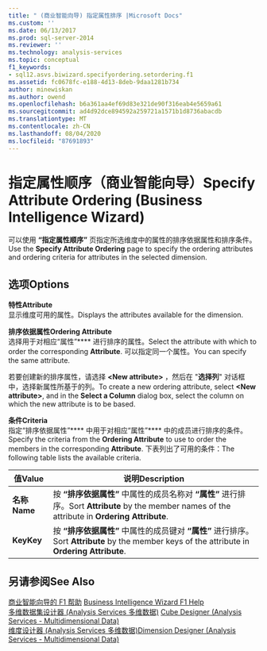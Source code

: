 ```yaml
---
title: " (商业智能向导) 指定属性排序 |Microsoft Docs"
ms.custom: ''
ms.date: 06/13/2017
ms.prod: sql-server-2014
ms.reviewer: ''
ms.technology: analysis-services
ms.topic: conceptual
f1_keywords:
- sql12.asvs.biwizard.specifyordering.setordering.f1
ms.assetid: fc0678fc-e188-4d13-8deb-9daa1281b734
author: minewiskan
ms.author: owend
ms.openlocfilehash: b6a361aa4ef69d83e321de90f316eab4e5659a61
ms.sourcegitcommit: ad4d92dce894592a259721a1571b1d8736abacdb
ms.translationtype: MT
ms.contentlocale: zh-CN
ms.lasthandoff: 08/04/2020
ms.locfileid: "87691893"
---
```

# <a name="specify-attribute-ordering-business-intelligence-wizard"></a><span data-ttu-id="aeead-102">指定属性顺序（商业智能向导）</span><span class="sxs-lookup"><span data-stu-id="aeead-102">Specify Attribute Ordering (Business Intelligence Wizard)</span></span>
  <span data-ttu-id="aeead-103">可以使用 **“指定属性顺序”** 页指定所选维度中的属性的排序依据属性和排序条件。</span><span class="sxs-lookup"><span data-stu-id="aeead-103">Use the **Specify Attribute Ordering** page to specify the ordering attributes and ordering criteria for attributes in the selected dimension.</span></span>  
  
## <a name="options"></a><span data-ttu-id="aeead-104">选项</span><span class="sxs-lookup"><span data-stu-id="aeead-104">Options</span></span>  
 <span data-ttu-id="aeead-105">**特性**</span><span class="sxs-lookup"><span data-stu-id="aeead-105">**Attribute**</span></span>  
 <span data-ttu-id="aeead-106">显示维度可用的属性。</span><span class="sxs-lookup"><span data-stu-id="aeead-106">Displays the attributes available for the dimension.</span></span>  
  
 <span data-ttu-id="aeead-107">**排序依据属性**</span><span class="sxs-lookup"><span data-stu-id="aeead-107">**Ordering Attribute**</span></span>  
 <span data-ttu-id="aeead-108">选择用于对相应“属性”\*\*\*\* 进行排序的属性。</span><span class="sxs-lookup"><span data-stu-id="aeead-108">Select the attribute with which to order the corresponding **Attribute**.</span></span> <span data-ttu-id="aeead-109">可以指定同一个属性。</span><span class="sxs-lookup"><span data-stu-id="aeead-109">You can specify the same attribute.</span></span>  
  
 <span data-ttu-id="aeead-110">若要创建新的排序属性，请选择 **\<New attribute>** ，然后在 "**选择列**" 对话框中，选择新属性所基于的列。</span><span class="sxs-lookup"><span data-stu-id="aeead-110">To create a new ordering attribute, select **\<New attribute>**, and in the **Select a Column** dialog box, select the column on which the new attribute is to be based.</span></span>  
  
 <span data-ttu-id="aeead-111">**条件**</span><span class="sxs-lookup"><span data-stu-id="aeead-111">**Criteria**</span></span>  
 <span data-ttu-id="aeead-112">指定“排序依据属性”\*\*\*\* 中用于对相应“属性”\*\*\*\* 中的成员进行排序的条件。</span><span class="sxs-lookup"><span data-stu-id="aeead-112">Specify the criteria from the **Ordering Attribute** to use to order the members in the corresponding **Attribute**.</span></span> <span data-ttu-id="aeead-113">下表列出了可用的条件：</span><span class="sxs-lookup"><span data-stu-id="aeead-113">The following table lists the available criteria.</span></span>  
  
|<span data-ttu-id="aeead-114">值</span><span class="sxs-lookup"><span data-stu-id="aeead-114">Value</span></span>|<span data-ttu-id="aeead-115">说明</span><span class="sxs-lookup"><span data-stu-id="aeead-115">Description</span></span>|  
|-----------|-----------------|  
|<span data-ttu-id="aeead-116">**名称**</span><span class="sxs-lookup"><span data-stu-id="aeead-116">**Name**</span></span>|<span data-ttu-id="aeead-117">按 **“排序依据属性”** 中属性的成员名称对 **“属性”** 进行排序。</span><span class="sxs-lookup"><span data-stu-id="aeead-117">Sort **Attribute** by the member names of the attribute in **Ordering Attribute**.</span></span>|  
|<span data-ttu-id="aeead-118">**Key**</span><span class="sxs-lookup"><span data-stu-id="aeead-118">**Key**</span></span>|<span data-ttu-id="aeead-119">按 **“排序依据属性”** 中属性的成员键对 **“属性”** 进行排序。</span><span class="sxs-lookup"><span data-stu-id="aeead-119">Sort **Attribute** by the member keys of the attribute in **Ordering Attribute**.</span></span>|  
  
## <a name="see-also"></a><span data-ttu-id="aeead-120">另请参阅</span><span class="sxs-lookup"><span data-stu-id="aeead-120">See Also</span></span>  
 <span data-ttu-id="aeead-121">[商业智能向导的 F1 帮助](business-intelligence-wizard-f1-help.md) </span><span class="sxs-lookup"><span data-stu-id="aeead-121">[Business Intelligence Wizard F1 Help](business-intelligence-wizard-f1-help.md) </span></span>  
 <span data-ttu-id="aeead-122">[多维数据集设计器 &#40;Analysis Services 多维数据&#41;](cube-designer-analysis-services-multidimensional-data.md) </span><span class="sxs-lookup"><span data-stu-id="aeead-122">[Cube Designer &#40;Analysis Services - Multidimensional Data&#41;](cube-designer-analysis-services-multidimensional-data.md) </span></span>  
 [<span data-ttu-id="aeead-123">维度设计器 &#40;Analysis Services 多维数据&#41;</span><span class="sxs-lookup"><span data-stu-id="aeead-123">Dimension Designer &#40;Analysis Services - Multidimensional Data&#41;</span></span>](dimension-designer-analysis-services-multidimensional-data.md)  
  
  
